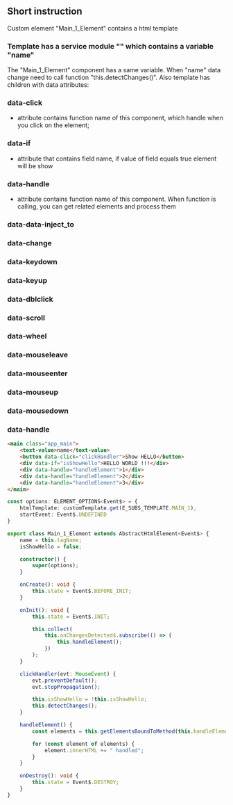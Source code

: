 ## Short instruction
Custom element "Main_1_Element" contains a html template

### Template has a service module "<text-value>" which contains a variable "name"  
The "Main_1_Element" component has a same variable. 
When "name" data change need to call function "this.detectChanges()".
Also template has children with data attributes:

### data-click 
- attribute contains function name of this component, which handle when you click on the element;
### data-if 
- attribute that contains field name, if value of field equals true element will be show
### data-handle 
- attribute contains function name of this component. When function is calling, you can get related elements and process them
### data-data-inject_to
### data-change
### data-keydown
### data-keyup
### data-dblclick
### data-scroll
### data-wheel
### data-mouseleave
### data-mouseenter
### data-mouseup
### data-mousedown
### data-handle

```html
<main class="app_main">
    <text-value>name</text-value>
    <button data-click="clickHandler">Show HELLO</button>
    <div data-if="isShowHello">HELLO WORLD !!!</div>
    <div data-handle="handleElement">1</div>
    <div data-handle="handleElement">2</div>
    <div data-handle="handleElement">3</div>
</main>
```

```ts
const options: ELEMENT_OPTIONS<Event$> = {
    htmlTemplate: customTemplate.get(E_SUBS_TEMPLATE.MAIN_1),
    startEvent: Event$.UNDEFINED
}

export class Main_1_Element extends AbstractHtmlElement<Event$> {
    name = this.tagName;
    isShowHello = false;

    constructor() {
        super(options);
    }

    onCreate(): void {
        this.state = Event$.BEFORE_INIT;
    }

    onInit(): void {
        this.state = Event$.INIT;

        this.collect(
            this.onChangesDetected$.subscribe(() => {
                this.handleElement();
            })
        );
    }

    clickHandler(evt: MouseEvent) {
        evt.preventDefault();
        evt.stopPropagation();

        this.isShowHello = !this.isShowHello;
        this.detectChanges();
    }

    handleElement() {
        const elements = this.getElementsBoundToMethod(this.handleElement);

        for (const element of elements) {
            element.innerHTML += " handled";
        }
    }

    onDestroy(): void {
        this.state = Event$.DESTROY;
    }
}
```
